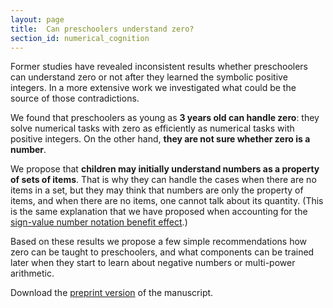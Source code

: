 ```yaml
---
layout: page
title:  Can preschoolers understand zero?
section_id: numerical_cognition
---
```


Former studies have revealed inconsistent results whether preschoolers can understand zero or not after they learned the symbolic positive integers. In a more extensive work we investigated what could be the source of those contradictions.

We found that preschoolers as young as **3 years old can handle zero**: they solve numerical tasks with zero as efficiently as numerical tasks with positive integers. On the other hand, **they are not sure whether zero is a number**.

We propose that **children may initially understand numbers as a property of sets of items**. That is why they can handle the cases when there are no items in a set, but they may think that numbers are only the property of items, and when there are no items, one cannot talk about its quantity. (This is the same explanation that we have proposed when accounting for the [sign-value number notation benefit effect](number_notation_effect.html).)

Based on these results we propose a few simple recommendations how zero can be taught to preschoolers, and what components can be trained later when they start to learn about negative numbers or multi-power arithmetic.

<i class='fa fa-file-text'></i> Download the [preprint version](https://www.preprints.org/manuscript/201708.0087/) of the manuscript.

